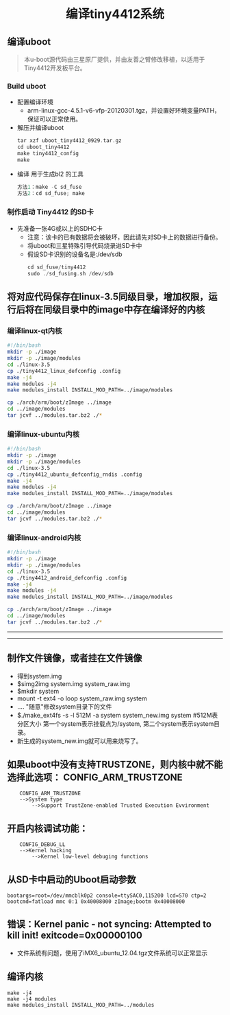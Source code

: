 # <center>编译tiny4412系统</center>

## 编译uboot

>本u-boot源代码由三星原厂提供，并由友善之臂修改移植，以适用于Tiny4412开发板平台。

### Build uboot

* 配置编译环境
  * arm-linux-gcc-4.5.1-v6-vfp-20120301.tgz，并设置好环境变量PATH，保证可以正常使用。
* 解压并编译uboot
  ```C
  tar xzf uboot_tiny4412_0929.tar.gz
  cd uboot_tiny4412
  make tiny4412_config
  make
  ```
* 编译 用于生成bl2 的工具
  ```C
  方法1：make -C sd_fuse
  方法2：cd sd_fuse; make
  ```

### 制作启动 Tiny4412 的SD卡

* 先准备一张4G或以上的SDHC卡
  * 注意：该卡的已有数据将会被破坏，因此请先对SD卡上的数据进行备份。
  * 将uboot和三星特殊引导代码烧录进SD卡中
  * 假设SD卡识别的设备名是:/dev/sdb
    ```C
    cd sd_fuse/tiny4412
    sudo ./sd_fusing.sh /dev/sdb
    ```

## 将对应代码保存在linux-3.5同级目录，增加权限，运行后将在同级目录中的image中存在编译好的内核

### 编译linux-qt内核

```bash
#!/bin/bash
mkdir -p ./image
mkdir -p ./image/modules
cd ./linux-3.5
cp ./tiny4412_linux_defconfig .config
make -j4
make modules -j4
make modules_install INSTALL_MOD_PATH=../image/modules

cp ./arch/arm/boot/zImage ../image
cd ../image/modules
tar jcvf ../modules.tar.bz2 ./*
```

### 编译linux-ubuntu内核

```bash
#!/bin/bash
mkdir -p ./image
mkdir -p ./image/modules
cd ./linux-3.5
cp ./tiny4412_ubuntu_defconfig_rndis .config
make -j4
make modules -j4
make modules_install INSTALL_MOD_PATH=../image/modules

cp ./arch/arm/boot/zImage ../image
cd ../image/modules
tar jcvf ../modules.tar.bz2 ./*
```

### 编译linux-android内核

```bash
#!/bin/bash
mkdir -p ./image
mkdir -p ./image/modules
cd ./linux-3.5
cp ./tiny4412_android_defconfig .config
make -j4
make modules -j4
make modules_install INSTALL_MOD_PATH=../image/modules

cp ./arch/arm/boot/zImage ../image
cd ../image/modules
tar jcvf ../modules.tar.bz2 ./*
```

**************************************************************************************
**************************************************************************************

## 制作文件镜像，或者挂在文件镜像

* 得到system.img
* $simg2img  system.img  system_raw.img
* $mkdir  system
* mount -t ext4 -o loop system_raw.img system
* .... "随意"修改system目录下的文件
* $./make_ext4fs -s -l 512M -a system system_new.img system    #512M表分区大小 第一个system表示挂载点为/system, 第二个system表示system目录。
* 新生成的system_new.img就可以用来烧写了。

## 如果uboot中没有支持TRUSTZONE，则内核中就不能选择此选项： CONFIG_ARM_TRUSTZONE

```text
    CONFIG_ARM_TRUSTZONE
    -->System type
        -->Support TrustZone-enabled Trusted Execution Evvironment 
```

## 开启内核调试功能：

```text
    CONFIG_DEBUG_LL
    -->Kernel hacking 
        -->Kernel low-level debuging functions
```

## 从SD卡中启动的Uboot启动参数

```text
bootargs=root=/dev/mmcblk0p2 console=ttySAC0,115200 lcd=S70 ctp=2
bootcmd=fatload mmc 0:1 0x40008000 zImage;bootm 0x40008000
```

## 错误：Kernel panic - not syncing: Attempted to kill init! exitcode=0x00000100

* 文件系统有问题，使用了iMX6_ubuntu_12.04.tgz文件系统可以正常显示

## 编译内核

```text
make -j4
make -j4 modules
make modules_install INSTALL_MOD_PATH=../modules
```
